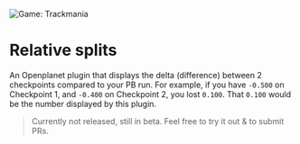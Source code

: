 ![Game: Trackmania](https://user-images.githubusercontent.com/59444993/211171290-5182dfe3-b0de-4a00-a08e-c373ee676776.jpg)
# Relative splits
An Openplanet plugin that displays the delta (difference) between 2 checkpoints compared to your PB run.
For example, if you have `-0.500` on Checkpoint 1, and `-0.400` on Checkpoint 2, you lost `0.100`. That `0.100` would be the number displayed by this plugin.

> Currently not released, still in beta. Feel free to try it out & to submit PRs.
